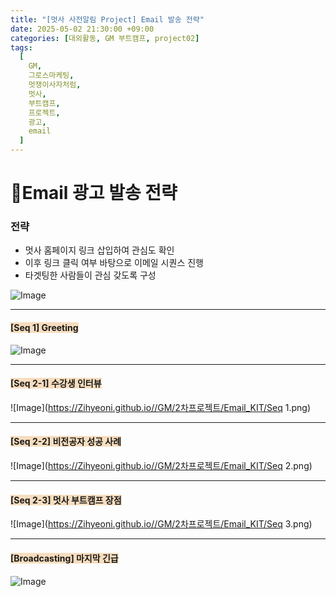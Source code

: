 ```yaml
---
title: "[멋사 사전알림 Project] Email 발송 전략"
date: 2025-05-02 21:30:00 +09:00
categories: [대외활동, GM 부트캠프, project02]
tags:
  [
    GM,
    그로스마케팅,
    멋쟁이사자처럼,
    멋사,
    부트캠프,
    프로젝트,
    광고,
    email
  ]
---
```


# **📧Email 광고 발송 전략**

### **전략**
- 멋사 홈페이지 링크 삽입하여 관심도 확인
- 이후 링크 클릭 여부 바탕으로 이메일 시퀀스 진행 
- 타겟팅한 사람들이 관심 갖도록 구성

![Image](https://Zihyeoni.github.io//assets/img/project2/email_전략.png)

---

#### <span style="background-color: #F7DDBE;">**[Seq 1] Greeting**</span>

![Image](https://Zihyeoni.github.io//GM/2차프로젝트/Email_KIT/Greeting.png)

---

#### <span style="background-color: #F7DDBE;">**[Seq 2-1] 수강생 인터뷰**</span>

![Image](https://Zihyeoni.github.io//GM/2차프로젝트/Email_KIT/Seq 1.png)

---

#### <span style="background-color: #F7DDBE;">**[Seq 2-2] 비전공자 성공 사례**</span>

![Image](https://Zihyeoni.github.io//GM/2차프로젝트/Email_KIT/Seq 2.png)

---

#### <span style="background-color: #F7DDBE;">**[Seq 2-3] 멋사 부트캠프 장점**</span>

![Image](https://Zihyeoni.github.io//GM/2차프로젝트/Email_KIT/Seq 3.png)

---

#### <span style="background-color: #F7DDBE;">**[Broadcasting] 마지막 긴급**</span>

![Image](https://Zihyeoni.github.io//GM/2차프로젝트/Email_KIT/브로드캐스팅.png)